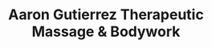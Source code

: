 ---
title: "Aaron Gutierrez Therapeutic Massage & Bodywork"
url: /oneonta/aaron-gutierrez-therapeutic-massage-and-bodywork/
shop: massage
---